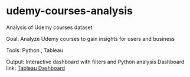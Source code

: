 # udemy-courses-analysis
Analysis of Udemy courses dataset 

Goal: Analyze Udemy courses to gain insights for users and business

Tools: Python , Tableau

Output: Interactive dashboard with filters and Python analysis
Dashboard link: [Tableau Dashboard](https://public.tableau.com/app/profile/denys.semenets/viz/Udemycoursesfastvisualization/Dashboard1?publish=yes)
